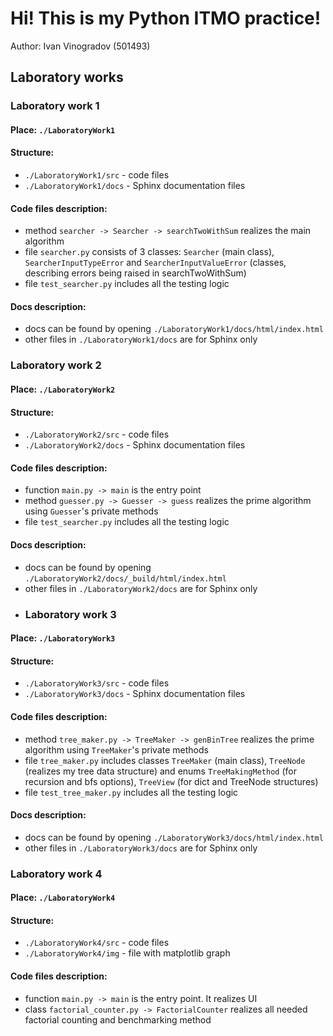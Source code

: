 # Hi! This is my Python ITMO practice!
Author: Ivan Vinogradov (501493)
## Laboratory works
### Laboratory work 1
#### Place: `./LaboratoryWork1`
#### Structure:
- `./LaboratoryWork1/src` - code files
- `./LaboratoryWork1/docs` - Sphinx documentation files
#### Code files description:
- method `searcher -> Searcher -> searchTwoWithSum` realizes the main algorithm
- file `searcher.py` consists of 3 classes: `Searcher` (main class), `SearcherInputTypeError` and `SearcherInputValueError` (classes, describing errors being raised in searchTwoWithSum)
- file `test_searcher.py` includes all the testing logic
#### Docs description:
- docs can be found by opening `./LaboratoryWork1/docs/html/index.html`
- other files in `./LaboratoryWork1/docs` are for Sphinx only
### Laboratory work 2
#### Place: `./LaboratoryWork2`
#### Structure:
- `./LaboratoryWork2/src` - code files
- `./LaboratoryWork2/docs` - Sphinx documentation files
#### Code files description:
- function `main.py -> main` is the entry point
- method `guesser.py -> Guesser -> guess` realizes the prime algorithm using `Guesser`'s private methods
- file `test_searcher.py` includes all the testing logic
#### Docs description:
- docs can be found by opening `./LaboratoryWork2/docs/_build/html/index.html`
- other files in `./LaboratoryWork2/docs` are for Sphinx only
- ### Laboratory work 3
#### Place: `./LaboratoryWork3`
#### Structure:
- `./LaboratoryWork3/src` - code files
- `./LaboratoryWork3/docs` - Sphinx documentation files
#### Code files description:
- method `tree_maker.py -> TreeMaker -> genBinTree` realizes the prime algorithm using `TreeMaker`'s private methods
- file `tree_maker.py` includes classes `TreeMaker` (main class), `TreeNode` (realizes my tree data structure) and enums `TreeMakingMethod` (for recursion and bfs options), `TreeView` (for dict and TreeNode structures)
- file `test_tree_maker.py` includes all the testing logic
#### Docs description:
- docs can be found by opening `./LaboratoryWork3/docs/html/index.html`
- other files in `./LaboratoryWork3/docs` are for Sphinx only
### Laboratory work 4
#### Place: `./LaboratoryWork4`
#### Structure:
- `./LaboratoryWork4/src` - code files
- `./LaboratoryWork4/img` - file with matplotlib graph
#### Code files description:
- function `main.py -> main` is the entry point. It realizes UI
- class `factorial_counter.py -> FactorialCounter` realizes all needed factorial counting and benchmarking method


